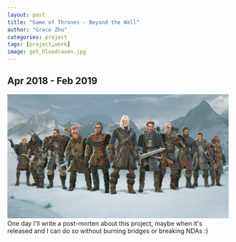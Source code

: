 ```yaml
---
layout: post
title: "Game of Thrones - Beyond the Wall"
author: "Grace Zhu"
categories: project
tags: [project,work]
image: got_bloodraven.jpg
---
```


## Apr 2018 - Feb 2019

![game of thrones roster](../assets/img/got_roster.jpg)
One day I'll write a post-morten about this project, maybe when it's released and I can do so without burning bridges or breaking NDAs :)

